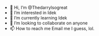 - 👋 Hi, I’m @Thedarrylsogreat
- 👀 I’m interested in Idek
- 🌱 I’m currently learning Idek
- 💞️ I’m looking to collaborate on anyone
- 📫 How to reach me Email me I guess, lol.

<!---
Thedarrylsogreat/Thedarrylsogreat is a ✨ special ✨ repository because its `README.md` (this file) appears on your GitHub profile.
You can click the Preview link to take a look at your changes.
--->
